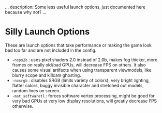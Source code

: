 ...
description: Some less useful launch options, just documented here because why not?
...

# Silly Launch Options

These are launch options that take performance or making the game look bad too far and are not included in the config.

* `-nops2b` : uses pixel shaders 2.0 instead of 2.0b, makes fog thicker, more frames on really old/bad GPUs, will decrease FPS on others. It also causes some visual artifacts when using transparent viewmodels, like blurry scope and killcam ghosting.
* `-nosrgb` : disables SRGB (limits variety of colors), very bright lighting, flatter colors, buggy invisible character and stretched out models, random lines on screen.
* `-mat_softwaretl` : forces software vertex processing, might be good for very bad GPUs at very low display resolutions, will greatly decrease FPS otherwise.
